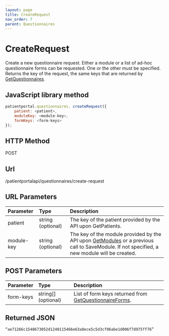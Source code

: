 ```yaml
---
layout: page
title: CreateRequest
nav_order: 7
parent: Questionnaires
---
```


# CreateRequest

Create a new questionnaire request. Either a module or a list of ad-hoc questionnaire forms can be requested. One or the other must be specified. Returns the key of the request, the same keys that are returned by [GetQuestionnaires](#_GetQuestionnaires).

## JavaScript library method

```javascript
patientportal.questionnaires. createRequest({
    patient: <patient>,
    moduleKey: <module-key>,
    formKeys: <form-keys>
});
```

## HTTP Method

POST

## ****Url****

/patientportalapi/questionnaires/create-request

## URL Parameters

| Parameter | Type   | Description                                                 |
|:----------|:-------|:------------------------------------------------------------|
| patient | string (optional) | The key of the patient provided by the API upon GetPatients. |
| module-key | string (optional) | The key of the module provided by the API upon [GetModules](#_GetModules) or a previous call to SaveModule. If not specified, a new module will be created. |

## POST Parameters

| Parameter | Type   | Description                                                 |
|:----------|:-------|:------------------------------------------------------------|
| form-keys | string\[\] (optional) | List of form keys returned from [GetQuestionnaireForms](#_GetQuestionnaireForms). |

## Returned JSON

```
“ae71266c1548673052d1240115466e63a8ece5c5d3cf06abe1d006f7d975ff76”
```
